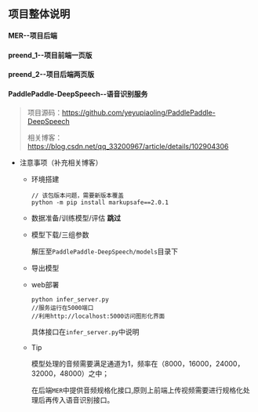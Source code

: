 ## 项目整体说明

#### MER--项目后端

#### preend_1--项目前端一页版

#### preend_2--项目后端两页版

#### PaddlePaddle-DeepSpeech--语音识别服务

> 项目源码：https://github.com/yeyupiaoling/PaddlePaddle-DeepSpeech
>
> 相关博客：https://blog.csdn.net/qq_33200967/article/details/102904306

+ 注意事项（补充相关博客）

  + 环境搭建

    ```shell
    // 该包版本问题，需要新版本覆盖
    python -m pip install markupsafe==2.0.1
    ```

  + 数据准备/训练模型/评估 **跳过**

  + 模型下载/三组参数

    解压至`PaddlePaddle-DeepSpeech/models`目录下

  + 导出模型

  + web部署

    ```
    python infer_server.py
    //服务运行在5000端口
    //利用http://localhost:5000访问图形化界面
    ```

    具体接口在`infer_server.py`中说明

  + Tip

    模型处理的音频需要满足通道为1，频率在（8000，16000，24000，32000，48000）之中；

    在后端`MER`中提供音频规格化接口,原则上前端上传视频需要进行规格化处理后再传入语音识别接口。